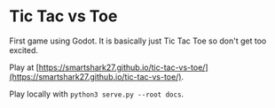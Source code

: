 # Tic Tac vs Toe

First game using Godot. It is basically just Tic Tac Toe so don't get too excited.

Play at [https://smartshark27.github.io/tic-tac-vs-toe/](https://smartshark27.github.io/tic-tac-vs-toe/).

Play locally with `python3 serve.py --root docs`.
